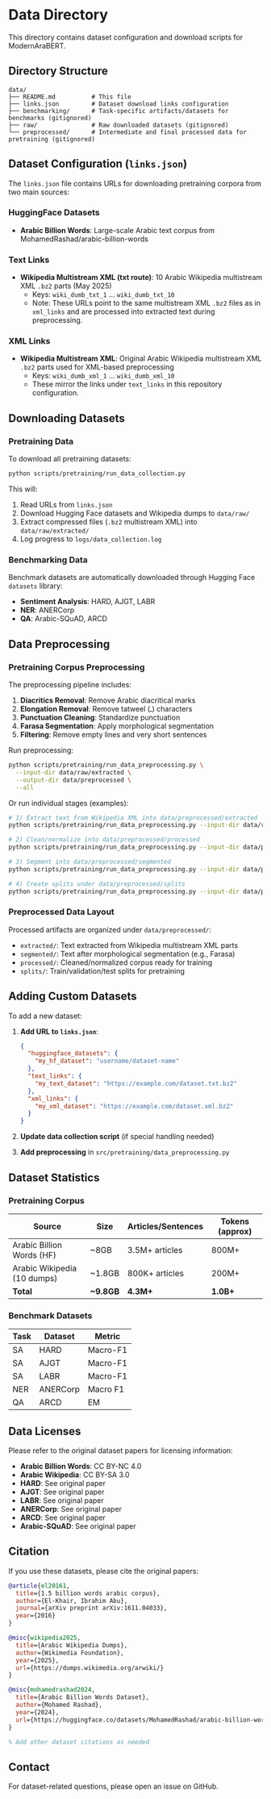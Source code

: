 # Data Directory

This directory contains dataset configuration and download scripts for ModernAraBERT.

## Directory Structure

```text
data/
├── README.md          # This file
├── links.json         # Dataset download links configuration
├── benchmarking/      # Task-specific artifacts/datasets for benchmarks (gitignored)
├── raw/               # Raw downloaded datasets (gitignored)
└── preprocessed/      # Intermediate and final processed data for pretraining (gitignored)
```

## Dataset Configuration (`links.json`)

The `links.json` file contains URLs for downloading pretraining corpora from two main sources:

### HuggingFace Datasets

- **Arabic Billion Words**: Large-scale Arabic text corpus from MohamedRashad/arabic-billion-words

### Text Links

- **Wikipedia Multistream XML (txt route)**: 10 Arabic Wikipedia multistream XML `.bz2` parts (May 2025)
  - Keys: `wiki_dumb_txt_1` … `wiki_dumb_txt_10`
  - Note: These URLs point to the same multistream XML `.bz2` files as in `xml_links` and are processed into extracted text during preprocessing.

### XML Links

- **Wikipedia Multistream XML**: Original Arabic Wikipedia multistream XML `.bz2` parts used for XML-based preprocessing
  - Keys: `wiki_dumb_xml_1` … `wiki_dumb_xml_10`
  - These mirror the links under `text_links` in this repository configuration.

## Downloading Datasets

### Pretraining Data

To download all pretraining datasets:

```bash
python scripts/pretraining/run_data_collection.py
```

This will:

1. Read URLs from `links.json`
2. Download Hugging Face datasets and Wikipedia dumps to `data/raw/`
3. Extract compressed files (`.bz2` multistream XML) into `data/raw/extracted/`
4. Log progress to `logs/data_collection.log`

### Benchmarking Data

Benchmark datasets are automatically downloaded through Hugging Face `datasets` library:

- **Sentiment Analysis**: HARD, AJGT, LABR
- **NER**: ANERCorp
- **QA**: Arabic-SQuAD, ARCD

## Data Preprocessing

### Pretraining Corpus Preprocessing

The preprocessing pipeline includes:

1. **Diacritics Removal**: Remove Arabic diacritical marks
2. **Elongation Removal**: Remove tatweel (ـ) characters
3. **Punctuation Cleaning**: Standardize punctuation
4. **Farasa Segmentation**: Apply morphological segmentation
5. **Filtering**: Remove empty lines and very short sentences

Run preprocessing:

```bash
python scripts/pretraining/run_data_preprocessing.py \
  --input-dir data/raw/extracted \
  --output-dir data/preprocessed \
  --all
```

Or run individual stages (examples):

```bash
# 1) Extract text from Wikipedia XML into data/preprocessed/extracted
python scripts/pretraining/run_data_preprocessing.py --input-dir data/raw --output-dir data/preprocessed --process-xml

# 2) Clean/normalize into data/preprocessed/processed
python scripts/pretraining/run_data_preprocessing.py --input-dir data/preprocessed/extracted --output-dir data/preprocessed --process-text

# 3) Segment into data/preprocessed/segmented
python scripts/pretraining/run_data_preprocessing.py --input-dir data/preprocessed/processed --output-dir data/preprocessed --segment

# 4) Create splits under data/preprocessed/splits
python scripts/pretraining/run_data_preprocessing.py --input-dir data/preprocessed/segmented --output-dir data/preprocessed --split
```

### Preprocessed Data Layout

Processed artifacts are organized under `data/preprocessed/`:

- `extracted/`: Text extracted from Wikipedia multistream XML parts
- `segmented/`: Text after morphological segmentation (e.g., Farasa)
- `processed/`: Cleaned/normalized corpus ready for training
- `splits/`: Train/validation/test splits for pretraining

## Adding Custom Datasets

To add a new dataset:

1. **Add URL to `links.json`**:

   ```json
   {
     "huggingface_datasets": {
       "my_hf_dataset": "username/dataset-name"
     },
     "text_links": {
       "my_text_dataset": "https://example.com/dataset.txt.bz2"
     },
     "xml_links": {
       "my_xml_dataset": "https://example.com/dataset.xml.bz2"
     }
   }
   ```

2. **Update data collection script** (if special handling needed)

3. **Add preprocessing** in `src/pretraining/data_preprocessing.py`

## Dataset Statistics

### Pretraining Corpus

| Source | Size | Articles/Sentences | Tokens (approx) |
|--------|------|-------------------|-----------------|
| Arabic Billion Words (HF) | ~8GB | 3.5M+ articles | 800M+ |
| Arabic Wikipedia (10 dumps) | ~1.8GB | 800K+ articles | 200M+ |
| **Total** | **~9.8GB** | **4.3M+** | **1.0B+** |

### Benchmark Datasets

| Task | Dataset  | Metric     |
|------|----------|------------|
| SA   | HARD     | Macro-F1   |
| SA   | AJGT     | Macro-F1   |
| SA   | LABR     | Macro-F1   |
| NER  | ANERCorp | Macro F1   |
| QA   | ARCD     | EM         |

## Data Licenses

Please refer to the original dataset papers for licensing information:

- **Arabic Billion Words**: CC BY-NC 4.0
- **Arabic Wikipedia**: CC BY-SA 3.0
- **HARD**: See original paper
- **AJGT**: See original paper
- **LABR**: See original paper
- **ANERCorp**: See original paper
- **ARCD**: See original paper
- **Arabic-SQuAD**: See original paper

## Citation

If you use these datasets, please cite the original papers:

```bibtex
@article{el20161,
  title={1.5 billion words arabic corpus},
  author={El-Khair, Ibrahim Abu},
  journal={arXiv preprint arXiv:1611.04033},
  year={2016}
}

@misc{wikipedia2025,
  title={Arabic Wikipedia Dumps},
  author={Wikimedia Foundation},
  year={2025},
  url={https://dumps.wikimedia.org/arwiki/}
}

@misc{mohamedrashad2024,
  title={Arabic Billion Words Dataset},
  author={Mohamed Rashad},
  year={2024},
  url={https://huggingface.co/datasets/MohamedRashad/arabic-billion-words}
}

% Add other dataset citations as needed
```

## Contact

For dataset-related questions, please open an issue on GitHub.
